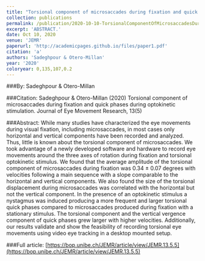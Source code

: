 ```yaml
---
title: "Torsional component of microsaccades during fixation and quick phases during optokinetic stimulation"
collection: publications
permalink: /publication/2020-10-10-TorsionalComponentOfMicrosaccadesDuringFixationAndQuickPhasesDu
excerpt: 'ABSTRACT.'
date: Oct 10, 2020
venue: 'JEMR'
paperurl: 'http://academicpages.github.io/files/paper1.pdf'
citation: 'a'
authors: 'Sadeghpour & Otero-Millan'
year: '2020'
coloryear: 0,135,107,0.2
---
```


###By: 
Sadeghpour & Otero-Millan

###Citation: 
Sadeghpour & Otero-Millan (2020) Torsional component of microsaccades during fixation and quick phases during optokinetic stimulation. Journal of Eye Movement Research, 13(5)

###Abstract: 
While many studies have characterized the eye movements during visual fixation, including microsaccades, in most cases only horizontal and vertical components have been recorded and analyzed. Thus, little is known about the torsional component of microsaccades. We took advantage of a newly developed software and hardware to record eye movements around the three axes of rotation during fixation and torsional optokinetic stimulus. We found that the average amplitude of the torsional component of microsaccades during fixation was 0.34 ± 0.07 degrees with velocities following a main sequence with a slope comparable to the horizontal and vertical components. We also found the size of the torsional displacement during microsaccades was correlated with the horizontal but not the vertical component. In the presence of an optokinetic stimulus a nystagmus was induced producing a more frequent and larger torsional quick phases compared to microsaccades produced during fixation with a stationary stimulus. The torsional component and the vertical vergence component of quick phases grew larger with higher velocities. Additionally, our results validate and show the feasibility of recording torsional eye movements using video eye tracking in a desktop mounted setup.

###Full article: 
[https://bop.unibe.ch/JEMR/article/view/JEMR.13.5.5](https://bop.unibe.ch/JEMR/article/view/JEMR.13.5.5)
